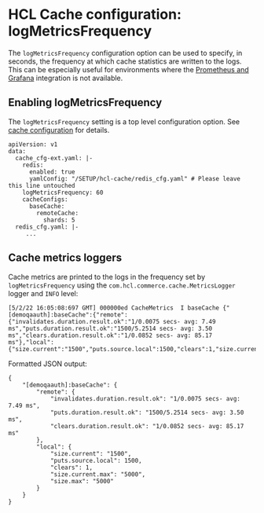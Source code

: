 # HCL Cache configuration: logMetricsFrequency

The `logMetricsFrequency` configuration option can be used to specify, in seconds, the frequency at which cache statistics are written to the logs. This can be especially useful for environments where the [Prometheus and Grafana](Monitoring.md) integration is not available.

## Enabling logMetricsFrequency

The `logMetricsFrequency` setting is a top level configuration option. See [cache configuration](CacheConfiguration.md) for details.

```
apiVersion: v1
data:
  cache_cfg-ext.yaml: |-
    redis:
      enabled: true
      yamlConfig: "/SETUP/hcl-cache/redis_cfg.yaml" # Please leave this line untouched
    logMetricsFrequency: 60
    cacheConfigs:
      baseCache:
        remoteCache:
          shards: 5
  redis_cfg.yaml: |-
     ...
```

## Cache metrics loggers

Cache metrics are printed to the logs in the frequency set by `logMetricsFrequency` using the `com.hcl.commerce.cache.MetricsLogger` logger and `INFO` level:

```
[5/2/22 16:05:08:697 GMT] 000000ed CacheMetrics  I baseCache {"[demoqaauth]:baseCache":{"remote":{"invalidates.duration.result.ok":"1/0.0075 secs- avg: 7.49 ms","puts.duration.result.ok":"1500/5.2514 secs- avg: 3.50 ms","clears.duration.result.ok":"1/0.0852 secs- avg: 85.17 ms"},"local":{"size.current":"1500","puts.source.local":1500,"clears":1,"size.current.max":"5000","size.max":"5000"}}}
```

Formatted JSON output:

```
{
	"[demoqaauth]:baseCache": {
		"remote": {
			"invalidates.duration.result.ok": "1/0.0075 secs- avg: 7.49 ms",
			"puts.duration.result.ok": "1500/5.2514 secs- avg: 3.50 ms",
			"clears.duration.result.ok": "1/0.0852 secs- avg: 85.17 ms"
		},
		"local": {
			"size.current": "1500",
			"puts.source.local": 1500,
			"clears": 1,
			"size.current.max": "5000",
			"size.max": "5000"
		}
	}
}
```

